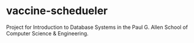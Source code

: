 # vaccine-schedueler
Project for Introduction to Database Systems in the Paul G. Allen School of Computer Science & Engineering.
